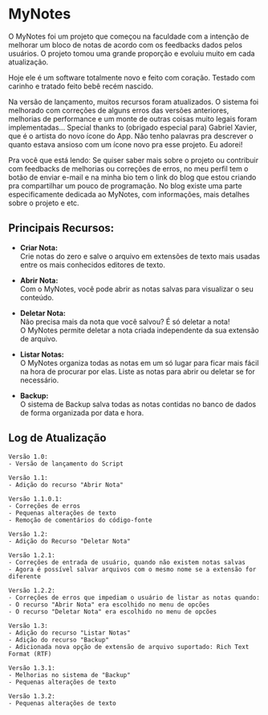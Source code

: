 # MyNotes

O MyNotes foi um projeto que começou na faculdade com a intenção de melhorar um bloco de notas de acordo com os feedbacks dados pelos usuários. O projeto tomou uma grande proporção e evoluiu muito em cada atualização.

Hoje ele é um software totalmente novo e feito com coração. Testado com carinho e tratado feito bebê recém nascido.

Na versão de lançamento, muitos recursos foram atualizados. O sistema foi melhorado com correções de alguns erros das versões anteriores, melhorias de performance e um monte de outras coisas muito legais foram implementadas...
Special thanks to (obrigado especial para) Gabriel Xavier, que é o artista do novo ícone do App. Não tenho palavras pra descrever o quanto estava ansioso com um ícone novo pra esse projeto. Eu adorei!

Pra você que está lendo: Se quiser saber mais sobre o projeto ou contribuir com feedbacks de melhorias ou correções de erros, no meu perfil tem o botão de enviar e-mail e na minha bio tem o link do blog que estou criando pra compartilhar um pouco de programação. No blog existe uma parte especificamente dedicada ao MyNotes, com informações, mais detalhes sobre o projeto e etc.

## Principais Recursos:

* **Criar Nota:**
<br> Crie notas do zero e salve o arquivo em extensões de texto mais usadas entre os mais conhecidos editores de texto.

* **Abrir Nota:**
<br> Com o MyNotes, você pode abrir as notas salvas para visualizar o seu conteúdo.

* **Deletar Nota:**
<br> Não precisa mais da nota que você salvou? É só deletar a nota!
<br> O MyNotes permite deletar a nota criada independente da sua extensão de arquivo.

* **Listar Notas:**
<br> O MyNotes organiza todas as notas em um só lugar para ficar mais fácil na hora de procurar por elas. Liste as notas para abrir ou deletar se for necessário.

* **Backup:**
<br> O sistema de Backup salva todas as notas contidas no banco de dados de forma organizada por data e hora.

## Log de Atualização

```
Versão 1.0:
- Versão de lançamento do Script
```

```
Versão 1.1:
- Adição do recurso "Abrir Nota"
```

```
Versão 1.1.0.1:
- Correções de erros
- Pequenas alterações de texto
- Remoção de comentários do código-fonte
```

```
Versão 1.2:
- Adição do Recurso "Deletar Nota"
```

```
Versão 1.2.1:
- Correções de entrada de usuário, quando não existem notas salvas
- Agora é possível salvar arquivos com o mesmo nome se a extensão for diferente
```

```
Versão 1.2.2:
- Correções de erros que impediam o usuário de listar as notas quando:
- O recurso "Abrir Nota" era escolhido no menu de opcões
- O recurso "Deletar Nota" era escolhido no menu de opcões
```

```
Versão 1.3:
- Adição do recurso "Listar Notas"
- Adição do recurso "Backup"
- Adicionada nova opção de extensão de arquivo suportado: Rich Text Format (RTF)
```

```
Versão 1.3.1:
- Melhorias no sistema de "Backup"
- Pequenas alterações de texto
```

```
Versão 1.3.2:
- Pequenas alterações de texto
```